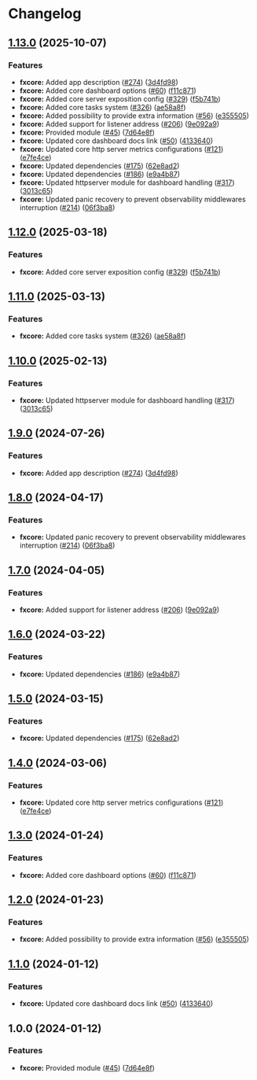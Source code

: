 # Changelog

## [1.13.0](https://github.com/bhardwajRahul/yokai/compare/fxcore-v1.12.0...fxcore/v1.13.0) (2025-10-07)


### Features

* **fxcore:** Added app description ([#274](https://github.com/bhardwajRahul/yokai/issues/274)) ([3d4fd98](https://github.com/bhardwajRahul/yokai/commit/3d4fd984fa919a564e574f71d1f8c9d9b8afeacb))
* **fxcore:** Added core dashboard options ([#60](https://github.com/bhardwajRahul/yokai/issues/60)) ([f11c871](https://github.com/bhardwajRahul/yokai/commit/f11c871e8e9ec2eb0c1187ee328c9abbb9369a49))
* **fxcore:** Added core server exposition config ([#329](https://github.com/bhardwajRahul/yokai/issues/329)) ([f5b741b](https://github.com/bhardwajRahul/yokai/commit/f5b741bbadf7d3097df7b0d1879c4306a37f893f))
* **fxcore:** Added core tasks system ([#326](https://github.com/bhardwajRahul/yokai/issues/326)) ([ae58a8f](https://github.com/bhardwajRahul/yokai/commit/ae58a8fe30a2b196101bd5a428ab464b528ae7b3))
* **fxcore:** Added possibility to provide extra information ([#56](https://github.com/bhardwajRahul/yokai/issues/56)) ([e355505](https://github.com/bhardwajRahul/yokai/commit/e355505f182677995795e648001312f0467f51dd))
* **fxcore:** Added support for listener address ([#206](https://github.com/bhardwajRahul/yokai/issues/206)) ([9e092a9](https://github.com/bhardwajRahul/yokai/commit/9e092a9206a0077f6c961058d3fec539b3c2c4ac))
* **fxcore:** Provided module ([#45](https://github.com/bhardwajRahul/yokai/issues/45)) ([7d64e8f](https://github.com/bhardwajRahul/yokai/commit/7d64e8f16f2f0655110433aff1089752799bbd45))
* **fxcore:** Updated core dashboard docs link ([#50](https://github.com/bhardwajRahul/yokai/issues/50)) ([4133640](https://github.com/bhardwajRahul/yokai/commit/4133640305961b6a3322960723e6827fb68db0ec))
* **fxcore:** Updated core http server metrics configurations ([#121](https://github.com/bhardwajRahul/yokai/issues/121)) ([e7fe4ce](https://github.com/bhardwajRahul/yokai/commit/e7fe4ce468ee64188fe235633f85a54475095f43))
* **fxcore:** Updated dependencies ([#175](https://github.com/bhardwajRahul/yokai/issues/175)) ([62e8ad2](https://github.com/bhardwajRahul/yokai/commit/62e8ad2e7e7d780fb2b357a9194b4c493beeb1ac))
* **fxcore:** Updated dependencies ([#186](https://github.com/bhardwajRahul/yokai/issues/186)) ([e9a4b87](https://github.com/bhardwajRahul/yokai/commit/e9a4b875069aa12cf6c05323bcbf1123cac863a7))
* **fxcore:** Updated httpserver module for dashboard handling ([#317](https://github.com/bhardwajRahul/yokai/issues/317)) ([3013c65](https://github.com/bhardwajRahul/yokai/commit/3013c65574e37aa27975fc58291bd6d23bce7487))
* **fxcore:** Updated panic recovery to prevent observability middlewares interruption ([#214](https://github.com/bhardwajRahul/yokai/issues/214)) ([06f3ba8](https://github.com/bhardwajRahul/yokai/commit/06f3ba847dd7efae99208e8703770dc12e8b25b3))

## [1.12.0](https://github.com/ankorstore/yokai/compare/fxcore/v1.11.0...fxcore/v1.12.0) (2025-03-18)


### Features

* **fxcore:** Added core server exposition config ([#329](https://github.com/ankorstore/yokai/issues/329)) ([f5b741b](https://github.com/ankorstore/yokai/commit/f5b741bbadf7d3097df7b0d1879c4306a37f893f))

## [1.11.0](https://github.com/ankorstore/yokai/compare/fxcore/v1.10.0...fxcore/v1.11.0) (2025-03-13)


### Features

* **fxcore:** Added core tasks system ([#326](https://github.com/ankorstore/yokai/issues/326)) ([ae58a8f](https://github.com/ankorstore/yokai/commit/ae58a8fe30a2b196101bd5a428ab464b528ae7b3))

## [1.10.0](https://github.com/ankorstore/yokai/compare/fxcore/v1.9.0...fxcore/v1.10.0) (2025-02-13)


### Features

* **fxcore:** Updated httpserver module for dashboard handling ([#317](https://github.com/ankorstore/yokai/issues/317)) ([3013c65](https://github.com/ankorstore/yokai/commit/3013c65574e37aa27975fc58291bd6d23bce7487))

## [1.9.0](https://github.com/ankorstore/yokai/compare/fxcore/v1.8.0...fxcore/v1.9.0) (2024-07-26)


### Features

* **fxcore:** Added app description ([#274](https://github.com/ankorstore/yokai/issues/274)) ([3d4fd98](https://github.com/ankorstore/yokai/commit/3d4fd984fa919a564e574f71d1f8c9d9b8afeacb))

## [1.8.0](https://github.com/ankorstore/yokai/compare/fxcore/v1.7.0...fxcore/v1.8.0) (2024-04-17)


### Features

* **fxcore:** Updated panic recovery to prevent observability middlewares interruption ([#214](https://github.com/ankorstore/yokai/issues/214)) ([06f3ba8](https://github.com/ankorstore/yokai/commit/06f3ba847dd7efae99208e8703770dc12e8b25b3))

## [1.7.0](https://github.com/ankorstore/yokai/compare/fxcore/v1.6.0...fxcore/v1.7.0) (2024-04-05)


### Features

* **fxcore:** Added support for listener address ([#206](https://github.com/ankorstore/yokai/issues/206)) ([9e092a9](https://github.com/ankorstore/yokai/commit/9e092a9206a0077f6c961058d3fec539b3c2c4ac))

## [1.6.0](https://github.com/ankorstore/yokai/compare/fxcore/v1.5.0...fxcore/v1.6.0) (2024-03-22)


### Features

* **fxcore:** Updated dependencies ([#186](https://github.com/ankorstore/yokai/issues/186)) ([e9a4b87](https://github.com/ankorstore/yokai/commit/e9a4b875069aa12cf6c05323bcbf1123cac863a7))

## [1.5.0](https://github.com/ankorstore/yokai/compare/fxcore/v1.4.0...fxcore/v1.5.0) (2024-03-15)


### Features

* **fxcore:** Updated dependencies ([#175](https://github.com/ankorstore/yokai/issues/175)) ([62e8ad2](https://github.com/ankorstore/yokai/commit/62e8ad2e7e7d780fb2b357a9194b4c493beeb1ac))

## [1.4.0](https://github.com/ankorstore/yokai/compare/fxcore/v1.3.0...fxcore/v1.4.0) (2024-03-06)


### Features

* **fxcore:** Updated core http server metrics configurations ([#121](https://github.com/ankorstore/yokai/issues/121)) ([e7fe4ce](https://github.com/ankorstore/yokai/commit/e7fe4ce468ee64188fe235633f85a54475095f43))

## [1.3.0](https://github.com/ankorstore/yokai/compare/fxcore/v1.2.0...fxcore/v1.3.0) (2024-01-24)


### Features

* **fxcore:** Added core dashboard options ([#60](https://github.com/ankorstore/yokai/issues/60)) ([f11c871](https://github.com/ankorstore/yokai/commit/f11c871e8e9ec2eb0c1187ee328c9abbb9369a49))

## [1.2.0](https://github.com/ankorstore/yokai/compare/fxcore/v1.1.0...fxcore/v1.2.0) (2024-01-23)


### Features

* **fxcore:** Added possibility to provide extra information ([#56](https://github.com/ankorstore/yokai/issues/56)) ([e355505](https://github.com/ankorstore/yokai/commit/e355505f182677995795e648001312f0467f51dd))

## [1.1.0](https://github.com/ankorstore/yokai/compare/fxcore/v1.0.0...fxcore/v1.1.0) (2024-01-12)


### Features

* **fxcore:** Updated core dashboard docs link ([#50](https://github.com/ankorstore/yokai/issues/50)) ([4133640](https://github.com/ankorstore/yokai/commit/4133640305961b6a3322960723e6827fb68db0ec))

## 1.0.0 (2024-01-12)


### Features

* **fxcore:** Provided module ([#45](https://github.com/ankorstore/yokai/issues/45)) ([7d64e8f](https://github.com/ankorstore/yokai/commit/7d64e8f16f2f0655110433aff1089752799bbd45))
